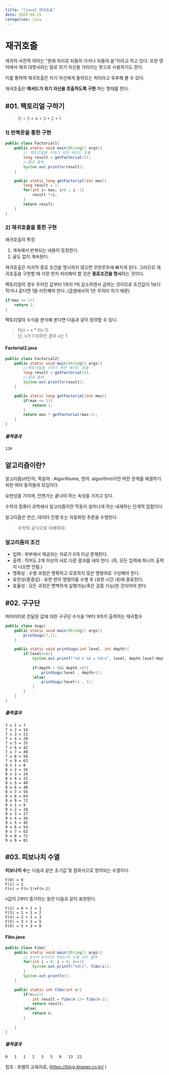 ```yaml
---
title: "[java] 재귀호출"
date: 2020-04-25
categories: java
---
```


# 재귀호출

재귀의 사전적 의미는 "원래 자리로 되돌아 가거나 되돌아 옴"이라고 하고 있다.
또한 영어에서 재귀 대명사라는 말로 자기 자신을 가리키는 뜻으로 사용하기도 한다.

이를 통하여 재귀호출은 자기 자신에게 돌아오는 처리라고 유추해 볼 수 있다.

재귀호출은 **메서드가 자기 자신을 호출하도록 구현** 하는 형태를 띈다.

## #01. 팩토리얼 구하기

> 5!  = 5 * 4 * 3 * 2 * 1

### 1) 반복문을 통한 구현

```java
public class Factorial1{
	public static void main(String[] args){
		// 팩토리얼을 구하기 위한 메서드 호출
		long result = getFactorial(5);
		//결과 출력
		System.out.println(result);
	}

	public static long getFactorial(int max){
		long result = 1;
		for(int i= max; i>0 ; i--){
			result *=i;
		}
		return result;
	}
}
```

### 2) 재귀호출을 통한 구현

재귀호출의 특징

1. 계속해서 반복되는 내용이 등장한다.
2. 끝도 없이 계속된다.

재귀호출은 마지막 종료 조건을 명시하지 않으면 무한루프에 빠지게 된다. 그러므로 재귀호출을 구현할 때 가장 먼저 처리해야 할 것은 **종료조건을 명시**하는 것이다.

팩토리얼의 경우 주어진 값부터 1까지 1씩 감소하면서 곱하는 것이므로 조건값이 1보다 작거나 같다면 1을 리턴해야 한다. (곱셈에서의 1은 무의미 하기 때문)

```java
if(max <= 1){
	return 1;
}
```

팩토리얼의 수식을 분석해 본다면 다음과 같이 정의할 수 있다.

> f(x)  = x * f(x-1) <br>
> 단, x가 1 이하인 경우 x는 1

#### Factorial2.java

```java
public class Factorial2{
	public static void main(String[] args){
		//팩토리얼을 구하기 위한 메서드 호출
		long result = getFactorial(5);
		//결과 출력
		System.out.println(result);
	}

	public static long getFactorial(int max){
		if(max <= 1){
			return 1;
		}
		return max * getFactorial(max-1);
	}
}
```

##### 출력결과

	120

## 알고리즘이란?

알고리즘(라틴어, 독일어 : Algorithums, 영어: algorithm)이란 어떤 문제를 해결하기 위한 여러 동작들의 모임이다.

유한성을 가지며, 언젠가는 끝나야 하는 속성을 가지고 있다.

수학과 컴퓨터 과학에서 알고리즘이란 작동이 일어나게 하는 내재하는 단계적 집합이다.

알고리즘은 연산, 데이터 진행 또는 자동화된 추론을 수행한다.

> 수학의 공식으로 이해하자.

### 알고리즘의 조건

- 입력 : 외부에서 제공되는 자료가 0개 이상 존재한다.
- 출력 : 적어도 2개 이상의 서로 다른 결과를 내야 한다. (즉, 모든 입력에 하나의 출력이 나오면 안됨.)
- 명확성 : 수행 과정은 명확하고 모호하지 않은 명령어로 구성해야 한다.
- 유한성(종결성) : 유한 번의 명령어를 수행 후 (유한 시간 내)에 종료한다.
- 효율성 : 모든 과정은 명백하게 실행가능(혹은 검증 가능)한 것이어야 한다.

## #02. 구구단

파라미터로 전달된 값에 대한 구구단 수식을 1부터 9까지 출력하는 재귀함수

```java
public class Gugu{
	public static void main(String[] args){
		printGugu(7,1);
	}

	public static void printGugu(int level, int depth){
		if(level<=9){
			System.out.printf("%d x %d = %d\n", level, depth,level*depth);	
		
			if(depth < 9&& depth >0){
				printGugu(level , depth+1);
			}else{
				printGugu(level+1 , 1);
			}
		}
	}
}
```

##### 출력결과

	7 x 1 = 7
	7 x 2 = 14
	7 x 3 = 21
	7 x 4 = 28
	7 x 5 = 35
	7 x 6 = 42
	7 x 7 = 49
	7 x 8 = 56
	7 x 9 = 63
	8 x 1 = 8
	8 x 2 = 16
	8 x 3 = 24
	8 x 4 = 32
	8 x 5 = 40
	8 x 6 = 48
	8 x 7 = 56
	8 x 8 = 64
	8 x 9 = 72
	9 x 1 = 9
	9 x 2 = 18
	9 x 3 = 27
	9 x 4 = 36
	9 x 5 = 45
	9 x 6 = 54
	9 x 7 = 63
	9 x 8 = 72
	9 x 9 = 81

## #03. 피보나치 수열

**피보나치 수**는 다음과 같은 초기값 및 점화식으로 정의되는 수열이다.

	F(0) = 0
	F(1) = 1
	F(n) = F(n-1)+F(n-2)

n값이 2부터 증가하는 동안 다음과 같이 표현된다.

	F(2) = 0 + 1 = 1
	F(3) = 1 + 1 = 2
	F(4) = 2 + 1 = 3
	F(5) = 3 + 2 = 5
	F(6) = 5 + 3 = 8

#### Fibo.java

```java
public class Fibo{
	public static void main(String[] args){
		// 0부터 8까지의 피보나치 수를 모두 출력
		for(int i = 0; i < 9; i++){
			System.out.printf("%d\t", fibo(i));
		}
		System.out.println();
	}

	public static int fibo(int n){
		if(n>=2){
			int result = fibo(n-1)+ fibo(n-2);
			return result;
		}else{
			return n;
		}
		
	}
}
```

##### 출력결과

	0	1	1	2	3	5	8	13	21	


참조 : 호쌤의 교육자료, (<https://blog.itpaper.co.kr/> )
